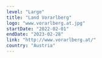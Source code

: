 ```yaml
---
level: "Large"
title: "Land Vorarlberg"
logo: "www.vorarlberg.at.jpg"
startDate: "2022-02-01"
endDate: "2023-02-28"
link: "http://www.vorarlberg.at/"
country: "Austria"
---
```


